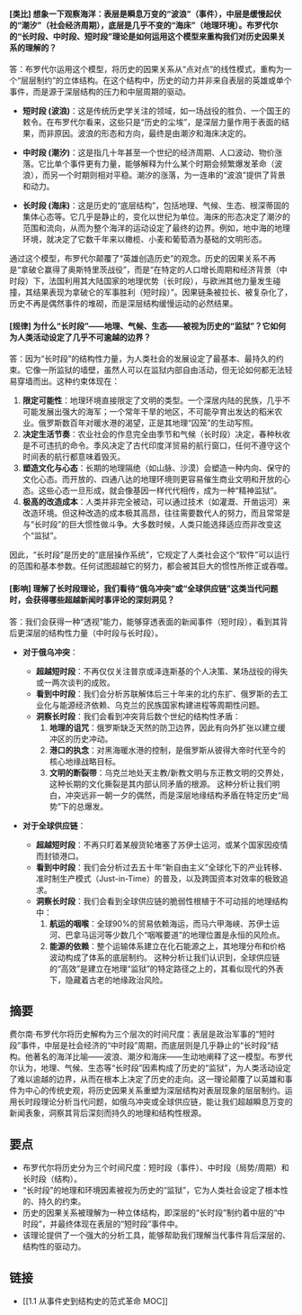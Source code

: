 #### [类比] 想象一下观察海洋：表层是瞬息万变的“波浪”（事件），中层是缓慢起伏的“潮汐”（社会经济周期），底层是几乎不变的“海床”（地理环境）。布罗代尔的“长时段、中时段、短时段”理论是如何运用这个模型来重构我们对历史因果关系的理解的？
答：布罗代尔运用这个模型，将历史的因果关系从“点对点”的线性模式，重构为一个“层层制约”的立体结构。在这个结构中，历史的动力并非来自表层的英雄或单个事件，而是源于深层结构的压力和中层周期的驱动。

- **短时段 (波浪)**：这是传统历史学关注的领域，如一场战役的胜负、一个国王的敕令。在布罗代尔看来，这些只是“历史的尘埃”，是深层力量作用于表面的结果，而非原因。波浪的形态和方向，最终是由潮汐和海床决定的。

- **中时段 (潮汐)**：这是指几十年甚至一个世纪的经济周期、人口波动、物价涨落。它比单个事件更有力量，能够解释为什么某个时期会频繁爆发革命（波浪），而另一个时期则相对平稳。潮汐的涨落，为一连串的“波浪”提供了背景和动力。

- **长时段 (海床)**：这是历史的“底层结构”，包括地理、气候、生态、根深蒂固的集体心态等。它几乎是静止的，变化以世纪为单位。海床的形态决定了潮汐的范围和流向，从而为整个海洋的运动设定了最终的边界。例如，地中海的地理环境，就决定了它数千年来以橄榄、小麦和葡萄酒为基础的文明形态。

通过这个模型，布罗代尔颠覆了“英雄创造历史”的观念。历史的因果关系不再是“拿破仑赢得了奥斯特里茨战役”，而是“在特定的人口增长周期和经济背景（中时段）下，法国利用其大陆国家的地理优势（长时段），与欧洲其他力量发生碰撞，其结果表现为拿破仑的军事胜利（短时段）”。因果链条被拉长、被复杂化了，历史不再是偶然事件的堆砌，而是深层结构缓慢运动的必然结果。

#### [规律] 为什么“长时段”——地理、气候、生态——被视为历史的“监狱”？它如何为人类活动设定了几乎不可逾越的边界？
答：因为“长时段”的结构性力量，为人类社会的发展设定了最基本、最持久的约束。它像一所监狱的墙壁，虽然人可以在监狱内部自由活动，但无论如何都无法轻易穿墙而出。这种约束体现在：

1.  **限定可能性**：地理环境直接限定了文明的类型。一个深居内陆的民族，几乎不可能发展出强大的海军；一个常年干旱的地区，不可能孕育出发达的稻米农业。俄罗斯数百年对暖水港的渴望，正是其地理“囚笼”的生动写照。
2.  **决定生活节奏**：农业社会的作息完全由季节和气候（长时段）决定，春种秋收是不可违抗的命令。季风决定了古代印度洋贸易的航行窗口，任何不遵守这个时间表的航行都意味着毁灭。
3.  **塑造文化与心态**：长期的地理隔绝（如山脉、沙漠）会塑造一种内向、保守的文化心态。而开放的、四通八达的地理环境则更容易催生商业文明和开放的心态。这些心态一旦形成，就会像基因一样代代相传，成为一种“精神监狱”。
4.  **极高的改造成本**：人类并非完全被动，可以通过技术（如灌溉、开凿运河）来改造环境。但这种改造的成本极其高昂，往往需要数代人的努力，而且常常是与“长时段”的巨大惯性做斗争。大多数时候，人类只能选择适应而非改变这个“监狱”。

因此，“长时段”是历史的“底层操作系统”，它规定了人类社会这个“软件”可以运行的范围和基本参数。任何试图超越它的努力，都会被其巨大的惯性所修正或吞噬。

#### [影响] 理解了长时段理论，我们看待“俄乌冲突”或“全球供应链”这类当代问题时，会获得哪些超越新闻时事评论的深刻洞见？
答：我们会获得一种“透视”能力，能够穿透表面的新闻事件（短时段），看到其背后更深层的结构性力量（中时段与长时段）。

- **对于俄乌冲突**：
    - **超越短时段**：不再仅仅关注普京或泽连斯基的个人决策、某场战役的得失或一两次谈判的成败。
    - **看到中时段**：我们会分析苏联解体后三十年来的北约东扩、俄罗斯的去工业化与能源经济依赖、乌克兰的民族国家构建进程等周期性问题。
    - **洞察长时段**：我们会看到冲突背后数个世纪的结构性矛盾：
        1.  **地理的诅咒**：俄罗斯缺乏天然的防卫边界，因此有向外扩张以建立缓冲区的历史冲动。
        2.  **港口的执念**：对黑海暖水港的控制，是俄罗斯从彼得大帝时代至今的核心地缘战略目标。
        3.  **文明的断裂带**：乌克兰地处天主教/新教文明与东正教文明的交界处，这种长期的文化撕裂是其内部认同矛盾的根源。
    这种分析让我们明白，冲突远非一朝一夕的偶然，而是深层地缘结构矛盾在特定历史“局势”下的总爆发。

- **对于全球供应链**：
    - **超越短时段**：不再只盯着某艘货轮堵塞了苏伊士运河，或某个国家因疫情而封锁港口。
    - **看到中时段**：我们会分析过去五十年“新自由主义”全球化下的产业转移、准时制生产模式（Just-in-Time）的普及，以及跨国资本对效率的极致追求。
    - **洞察长时段**：我们会看到全球供应链的脆弱性根植于不可动摇的地理结构中：
        1.  **航运的咽喉**：全球90%的贸易依赖海运，而马六甲海峡、苏伊士运河、巴拿马运河等少数几个“咽喉要道”的地理位置是永恒的风险点。
        2.  **能源的依赖**：整个运输体系建立在化石能源之上，其地理分布和价格波动构成了体系的底层制约。
    这种分析让我们认识到，全球供应链的“高效”是建立在地理“监狱”的特定路径之上的，其看似现代的外表下，隐藏着古老的地缘政治风险。

## 摘要
费尔南·布罗代尔将历史解构为三个层次的时间尺度：表层是政治军事的“短时段”事件，中层是社会经济的“中时段”周期，而底层则是几乎静止的“长时段”结构。他著名的海洋比喻——波浪、潮汐和海床——生动地阐释了这一模型。布罗代尔认为，地理、气候、生态等“长时段”因素构成了历史的“监狱”，为人类活动设定了难以逾越的边界，从而在根本上决定了历史的走向。这一理论颠覆了以英雄和事件为中心的传统史观，将历史因果关系重塑为深层结构对表层现象的层层制约。运用长时段理论分析当代问题，如俄乌冲突或全球供应链，能让我们超越瞬息万变的新闻表象，洞察其背后深刻而持久的地理和结构性根源。

## 要点
- 布罗代尔将历史分为三个时间尺度：短时段（事件）、中时段（局势/周期）和长时段（结构）。
- “长时段”的地理和环境因素被视为历史的“监狱”，它为人类社会设定了根本性的、持久的约束。
- 历史的因果关系被理解为一种立体结构，即深层的“长时段”制约着中层的“中时段”，并最终体现在表层的“短时段”事件中。
- 该理论提供了一个强大的分析工具，能够帮助我们理解当代事件背后深层的、结构性的驱动力。

## 链接
- [[1.1 从事件史到结构史的范式革命 MOC]]
